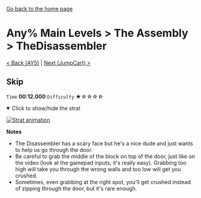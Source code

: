 [Go back to the home page](https://github.com/Doublevil/scbspeedrun)

# Any% Main Levels > The Assembly > TheDisassembler

[< Back (AY5)](https://github.com/Doublevil/scbspeedrun/blob/main/levels/any_ml/A/AY5.md) | [Next (JumpCart) >](https://github.com/Doublevil/scbspeedrun/blob/main/levels/any_ml/A/JumpCart.md)

## Skip

`Time` **00:12.000** `Difficulty` ★☆☆☆☆
<details open>
  <summary>Click to show/hide the strat</summary>

  [![Strat animation](https://github.com/Doublevil/scbspeedrun/blob/main/media/levels/A/TheDisassembler_Skip.webp)](https://github.com/Doublevil/scbspeedrun/blob/main/media/levels/A/TheDisassembler_Skip.mp4?raw=true)

  **Notes**
  - The Disassembler has a scary face but he's a nice dude and just wants to help us go through the door.
  - Be careful to grab the middle of the block on top of the door, just like on the video (look at the gamepad inputs, it's really easy). Grabbing too high will take you through the wrong walls and too low will get you crushed.
  - Sometimes, even grabbing at the right spot, you'll get crushed instead of zipping through the door, but it's rare enough.
</details>
